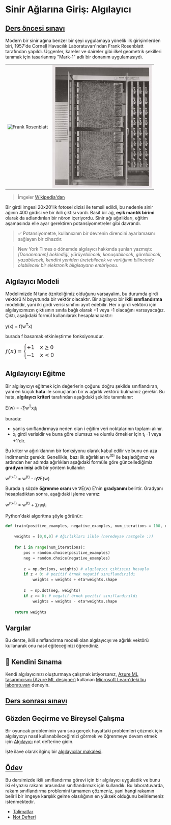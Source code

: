 # Sinir Ağlarına Giriş: Algılayıcı

## [Ders öncesi sınavı](https://red-field-0a6ddfd03.1.azurestaticapps.net/quiz/103)

Modern bir sinir ağına benzer bir şeyi uygulamaya yönelik ilk girişimlerden biri, 1957'de Cornell Havacılık Laboratuvarı'ndan Frank Rosenblatt tarafından yapıldı. Üçgenler, kareler ve daireler gibi ilkel geometrik şekilleri tanımak için tasarlanmış "Mark-1" adlı bir donanım uygulamasıydı.

|      |      |
|--------------|-----------|
|<img src='images/Rosenblatt-wikipedia.jpg' alt='Frank Rosenblatt'/> | <img src='../images/Mark_I_perceptron_wikipedia.jpg' alt='Mark 1 Algılayıcısı' />|

> İmgeler [Wikipedia'dan](https://en.wikipedia.org/wiki/Perceptron)

Bir girdi imgesi 20x20'lik fotosel dizisi ile temsil edildi, bu nedenle sinir ağının 400 girdisi ve bir ikili çıktısı vardı. Basit bir ağ, **eşik mantık birimi** olarak da adlandırılan bir nöron içeriyordu. Sinir ağı ağırlıkları, eğitim aşamasında elle ayar gerektiren potansiyometreler gibi davrandı.

> ✅ Potansiyometre, kullanıcının bir devrenin direncini ayarlamasını sağlayan bir cihazdır.

> New York Times o dönemde algılayıcı hakkında şunları yazmıştı: *[Donanmanın] beklediği, yürüyebilecek, konuşabilecek, görebilecek, yazabilecek, kendini yeniden üretebilecek ve varlığının bilincinde olabilecek bir elektronik bilgisayarın embriyosu.*

## Algılayıcı Modeli

Modelimizde N tane özniteliğimiz olduğunu varsayalım, bu durumda girdi vektörü N boyutunda bir vektör olacaktır. Bir algılayıcı bir **ikili sınıflandırma** modelidir, yani iki girdi verisi sınıfını ayırt edebilir. Her x girdi vektörü için algılayıcımızın çıktısının sınıfa bağlı olarak +1 veya -1 olacağını varsayacağız. Çıktı, aşağıdaki formül kullanılarak hesaplanacaktır:

y(x) = f(w<sup>T</sup>x)

burada f basamak etkinleştirme fonksiyonudur.

<!-- img src="http://www.sciweavers.org/tex2img.php?eq=f%28x%29%20%3D%20%5Cbegin%7Bcases%7D%0A%20%20%20%20%20%20%20%20%20%2B1%20%26%20x%20%5Cgeq%200%20%5C%5C%0A%20%20%20%20%20%20%20%20%20-1%20%26%20x%20%3C%200%0A%20%20%20%20%20%20%20%5Cend%7Bcases%7D%20%5C%5C%0A&bc=White&fc=Black&im=jpg&fs=12&ff=arev&edit=0" align="center" border="0" alt="f(x) = \begin{cases} +1 & x \geq 0 \\ -1 & x < 0 \end{cases} \\" width="154" height="50" / -->
<img src="../images/activation-func.png"/>

## Algılayıcıyı Eğitme

Bir algılayıcıyı eğitmek için değerlerin çoğunu doğru şekilde sınıflandıran, yani en küçük **hata** ile sonuçlanan bir w ağırlık vektörü bulmamız gerekir. Bu hata, **algılayıcı kriteri** tarafından aşağıdaki şekilde tanımlanır:

E(w) = -&sum;w<sup>T</sup>x<sub>i</sub>t<sub>i</sub>

burada:

* yanlış sınıflandırmaya neden olan i eğitim veri noktalarının toplamı alınır.
* x<sub>i</sub> girdi verisidir ve buna göre olumsuz ve olumlu örnekler için t<sub>i</sub> -1 veya +1'dir.

Bu kriter w ağırlıklarının bir fonksiyonu olarak kabul edilir ve bunu en aza indirmemiz gerekir. Genellikle, bazı ilk ağırlıkları w<sup>(0)</sup> ile başladığımız ve ardından her adımda ağırlıkları aşağıdaki formüle göre güncellediğimiz **gradyan inişi** adlı bir yöntem kullanılır:

w<sup>(t+1)</sup> = w<sup>(t)</sup> - &eta;&nabla;E(w)

Burada &eta; sözde **öğrenme oranı** ve &nabla;E(w) E'nin **gradyanını** belirtir. Gradyanı hesapladıktan sonra, aşağıdaki işleme varırız:

w<sup>(t+1)</sup> = w<sup>(t)</sup> + &sum;&eta;x<sub>i</sub>t<sub>i</sub>

Python'daki algoritma şöyle görünür:

```python
def train(positive_examples, negative_examples, num_iterations = 100, eta = 1):

    weights = [0,0,0] # Ağırlıkları ilkle (neredeyse rastgele :))
        
    for i in range(num_iterations):
        pos = random.choice(positive_examples)
        neg = random.choice(negative_examples)

        z = np.dot(pos, weights) # algılayıcı çıktısını hesapla
        if z < 0: # pozitif örnek negatif sınıflandırıldı
            weights = weights + eta*weights.shape

        z  = np.dot(neg, weights)
        if z >= 0: # negatif örnek pozitif sınıflandırıldı
            weights = weights - eta*weights.shape

    return weights
```

## Vargılar

Bu derste, ikili sınıflandırma modeli olan algılayıcıyı ve ağırlık vektörü kullanarak onu nasıl eğiteceğinizi öğrendiniz.

## 🚀 Kendini Sınama

Kendi algılayıcınızı oluşturmaya çalışmak istiyorsanız, [Azure ML tasarımcısını (Azure ML designer)](https://docs.microsoft.com/en-us/azure/machine-learning/concept-designer?WT.mc_id=academic-57639-dmitryso) kullanan [Microsoft Learn'deki bu laboratuvarı](https://docs.microsoft.com/en-us/azure/machine-learning/component-reference/two-class-averaged-perceptron?WT.mc_id=academic-57639-dmitryso) deneyin.

## [Ders sonrası sınavı](https://red-field-0a6ddfd03.1.azurestaticapps.net/quiz/203)

## Gözden Geçirme ve Bireysel Çalışma

Bir oyuncak probleminin yanı sıra gerçek hayattaki problemleri çözmek için algılayıcıyı nasıl kullanabileceğimizi görmek ve öğrenmeye devam etmek için [Algılayıcı](./Perceptron.tr.ipynb) not defterine gidin.

İşte ilave olarak ilginç bir [algılayıcılar makalesi](https://towardsdatascience.com/what-is-a-perceptron-basics-of-neural-networks-c4cfea20c590).

## [Ödev](../lab/translations/README.tr.md)

Bu dersimizde ikili sınıflandırma görevi için bir algılayıcı uyguladık ve bunu iki el yazısı rakamı arasından sınıflandırmak için kullandık. Bu laboratuvarda, rakam sınıflandırma problemini tamamen çözmeniz, yani hangi rakamın belirli bir imgeye karşılık gelme olasılığının en yüksek olduğunu belirlemeniz istenmektedir.

* [Talimatlar](../lab/translations/README.tr.md)
* [Not Defteri](../lab/translations/PerceptronMultiClass.tr.ipynb)
